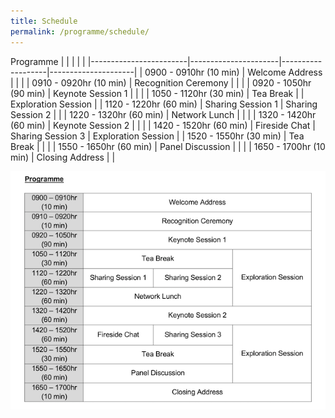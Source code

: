 ```yaml
---
title: Schedule
permalink: /programme/schedule/
---
```

Programme
|                        |                      |                   |                     |
|------------------------|----------------------|-------------------|---------------------|
| 0900 - 0910hr (10 min) |    Welcome Address   |                   |                     |
| 0910 - 0920hr (10 min) | Recognition Ceremony |                   |                     |
| 0920 - 1050hr (90 min) |   Keynote Session 1  |                   |                     |
| 1050 - 1120hr (30 min) |       Tea Break      |                   | Exploration Session |
| 1120 - 1220hr (60 min) |   Sharing Session 1  | Sharing Session 2 |                     |
| 1220 - 1320hr (60 min) |     Network Lunch    |                   |                     |
| 1320 - 1420hr (60 min) |   Keynote Session 2  |                   |                     |
| 1420 - 1520hr (60 min) | Fireside Chat        | Sharing Session 3 | Exploration Session |
| 1520 - 1550hr (30 min) | Tea Break            |                   |                     |
| 1550 - 1650hr (60 min) | Panel Discussion     |                   |                     |
| 1650 - 1700hr (10 min) | Closing Address      |                   |                     

![Scedule image](/images/Programme.png)
